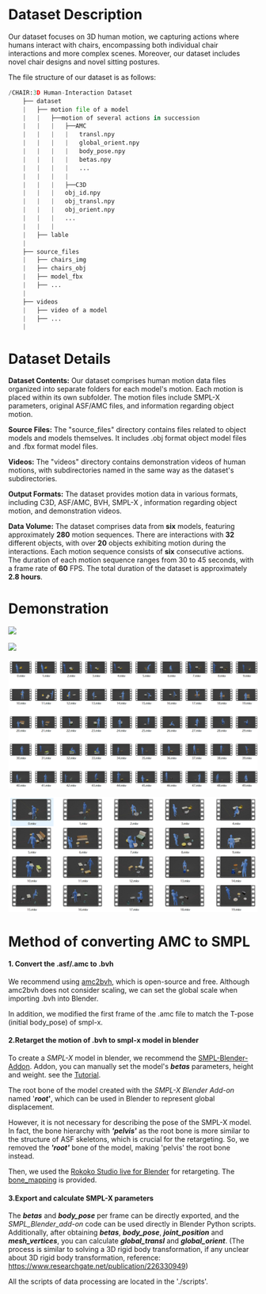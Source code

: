 # Dataset Description

Our dataset focuses on 3D human motion, we capturing actions where humans interact with chairs, encompassing both individual chair interactions and more complex scenes. Moreover, our dataset includes novel chair designs and novel sitting postures.

The file structure of our dataset is as follows:

```python
/CHAIR:3D Human-Interaction Dataset
    ├── dataset
    |   ├── motion file of a model
    |	|	├──motion of several actions in succession
   	|	|	|	├──AMC
    |	|	|	|	transl.npy
    |	|	|	|	global_orient.npy
    |	|	|	|	body_pose.npy
    |	|	|	|	betas.npy
    |	|	|	|	...
    |	|	|	|
    |	|	|	├──C3D
    |	|	|	obj_id.npy
    |	|	|	obj_transl.npy
   	|	|	|	obj_orient.npy
    |	|	|	...
    |	|	|
    |	├── lable
    |
    ├── source_files
    |   ├── chairs_img
    |   ├── chairs_obj
    |   ├── model_fbx
    |   ├── ...
    |
    ├── videos
    |   ├── video of a model
    |   ├── ...
    |
```



# Dataset Details

**Dataset Contents:** Our dataset comprises human motion data files organized into separate folders for each model's motion. Each motion is placed within its own subfolder. The motion files include SMPL-X parameters, original ASF/AMC files, and information regarding object motion.

**Source Files:** The "source_files" directory contains files related to object models and models themselves. It includes .obj format object model files and .fbx format model files.

**Videos:** The "videos" directory contains demonstration videos of human motions, with subdirectories named in the same way as the dataset's subdirectories.

**Output Formats:** The dataset provides motion data in various formats, including C3D, ASF/AMC, BVH, SMPL-X , information regarding object motion, and demonstration videos.

**Data Volume:** The dataset comprises data from **six** models, featuring approximately **280** motion sequences. There are interactions with **32** different objects, with over **20** objects exhibiting motion during the interactions. Each motion sequence consists of **six** consecutive actions. The duration of each motion sequence ranges from 30 to 45 seconds, with a frame rate of **60** FPS. The total duration of the dataset is approximately **2.8 hours**.





# Demonstration

![](images/single.gif)

![](images/scene.gif)

![](images/single_0.png)

![](images/multi_0.png)

# Method of converting AMC to SMPL

#### 1. Convert the .asf/.amc to .bvh

We recommend using [amc2bvh](https://github.com/sxaxmz/amc2bvh), which is open-source and free. Although amc2bvh does not consider scaling, we can set the global scale when importing .bvh into Blender.

In addition, we modified the first frame of the .amc file to match the T-pose (initial body_pose) of smpl-x.

#### 2.Retarget the motion of .bvh to smpl-x model in blender

To create a *SMPL-X* model in blender, we recommend the [SMPL-Blender-Addon](https://github.com/Meshcapade/SMPL_blender_addon). Addon, you can manually set the model's ***betas*** parameters, height and weight. see the [Tutorial](https://www.youtube.com/watch?v=DY2k29Jef94).

The root bone of the model created with the *SMPL-X Blender Add-on* named '***root*'**,  which can be used in Blender to represent global displacement. 

However, it is not necessary for describing the pose of the SMPL-X model. In fact, the bone hierarchy with ***'pelvis'*** as the root bone is more similar to the structure of ASF skeletons, which is crucial for the retargeting. So, we removed the ***'root'*** bone of the model, making 'pelvis' the root bone instead.

Then, we used the [Rokoko Studio live for Blender](https://support.rokoko.com/hc/en-us/articles/4410463492241-Install-the-Blender-plugin) for retargeting. The [bone_mapping](./scripts/bone_mapping.json) is provided.

#### 3.Export  and calculate SMPL-X parameters

The ***betas*** and ***body_pose*** per frame can be directly exported, and the *SMPL_Blender_add-on* code can be used directly in Blender Python scripts. Additionally, after obtaining ***betas***, ***body_pose***, ***joint_position*** and ***mesh_vertices***, you can calculate ***global_transl*** and ***global_orient***. (The process is similar to solving a 3D rigid body transformation, if any unclear about 3D rigid body transformation, reference: https://www.researchgate.net/publication/226330949)

All the scripts of data processing are located in the './scripts'.



